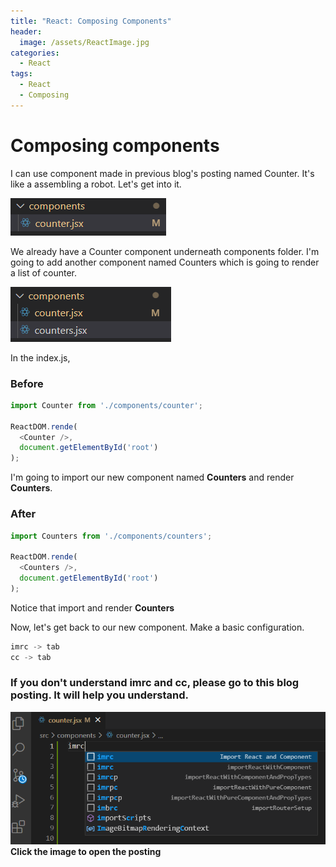 ```yaml
---
title: "React: Composing Components"
header:
  image: /assets/ReactImage.jpg
categories:
  - React
tags:
  - React
  - Composing
---
```


# Composing components

I can use component made in previous blog's posting named Counter. 
It's like a assembling a robot. Let's get into it.

![Image import counter](/assets/folder_counter.png)

We already have a Counter component underneath components folder.
I'm going to add another component named Counters which is going to render a list of counter.

![Image import counter](/assets/folder_counters.png)

In the index.js, 

### Before
```js
import Counter from './components/counter';

ReactDOM.rende(
  <Counter />,
  document.getElementById('root')
);
```
I'm going to import our new component named **Counters** and render **Counters**.
### After
```js
import Counters from './components/counters';

ReactDOM.rende(
  <Counters />,
  document.getElementById('root')
);
```
Notice that import and render **Counters**

Now, let's get back to our new component.
Make a basic configuration.
```js
imrc -> tab
cc -> tab
```
### If you don't understand imrc and cc, please go to this blog posting. It will help you understand.
[![React initialize](/assets/imrc.png)](https://jonghan-park.github.io/react/React_Initialize/)  
**Click the image to open the posting**  


